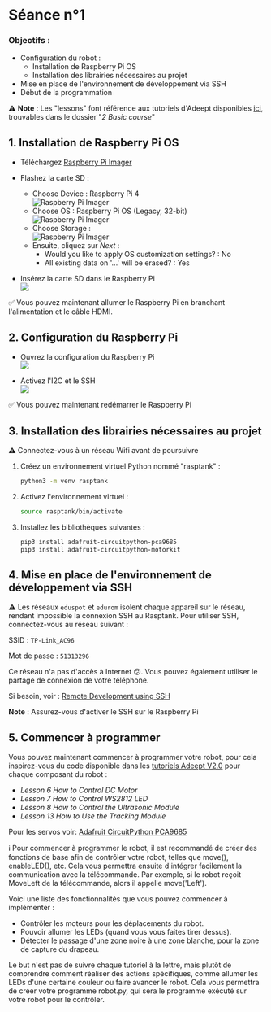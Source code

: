 # Séance n°1

### Objectifs :
- Configuration du robot :
    - Installation de Raspberry Pi OS
    - Installation des librairies nécessaires au projet
- Mise en place de l'environnement de développement via SSH
- Début de la programmation

:warning: **Note** : Les "lessons" font référence aux tutoriels d'Adeept disponibles [ici](https://www.adeept.com/video/static1/itemsfile/901RaspTank%20Tutorials.zip), trouvables dans le dossier "*2 Basic course*"

## 1. Installation de Raspberry Pi OS

- Téléchargez [Raspberry Pi Imager](https://www.raspberrypi.com/software/)
- Flashez la carte SD :
    - Choose Device : Raspberry Pi 4  
    ![Raspberry Pi Imager](/documentation/images/choose_device.png)
    - Choose OS : Raspberry Pi OS (Legacy, 32-bit)  
    ![Raspberry Pi Imager](/documentation/images/choose_os.png)
    - Choose Storage :  
    ![Raspberry Pi Imager](/documentation/images/choose_storage.png)
    - Ensuite, cliquez sur *Next* :
        - Would you like to apply OS customization settings? : No
        - All existing data on '...' will be erased? : Yes

- Insérez la carte SD dans le Raspberry Pi  
![](images/sd_slot.png)

:white_check_mark: Vous pouvez maintenant allumer le Raspberry Pi en branchant l'alimentation et le câble HDMI.

## 2. Configuration du Raspberry Pi

- Ouvrez la configuration du Raspberry Pi  
![](images/select_rpi_config.png)

- Activez l'I2C et le SSH  
![](images/rpi_config.png)

:white_check_mark: Vous pouvez maintenant redémarrer le Raspberry Pi

## 3. Installation des librairies nécessaires au projet

:warning: Connectez-vous à un réseau Wifi avant de poursuivre

1. Créez un environnement virtuel Python nommé "rasptank" :

   ```bash
   python3 -m venv rasptank
   ```

2. Activez l'environnement virtuel :

   ```bash
   source rasptank/bin/activate
   ```

3. Installez les bibliothèques suivantes :

   ```bash
   pip3 install adafruit-circuitpython-pca9685
   pip3 install adafruit-circuitpython-motorkit
   ```

## 4. Mise en place de l'environnement de développement via SSH

:warning: Les réseaux `eduspot` et `edurom` isolent chaque appareil sur le réseau, rendant impossible la connexion SSH au Rasptank. Pour utiliser SSH, connectez-vous au réseau suivant :

SSID : `TP-Link_AC96`

Mot de passe : `51313296`

Ce réseau n'a pas d'accès à Internet :confused:. Vous pouvez également utiliser le partage de connexion de votre téléphone.

Si besoin, voir : [Remote Development using SSH](https://code.visualstudio.com/docs/remote/ssh)

**Note** : Assurez-vous d'activer le SSH sur le Raspberry Pi

## 5. Commencer à programmer

Vous pouvez maintenant commencer à programmer votre robot, pour cela inspirez-vous du code disponible dans les [tutoriels Adeept V2.0](https://www.adeept.com/learn/detail-34.html) pour chaque composant du robot :

- *Lesson 6 How to Control DC Motor*
- *Lesson 7 How to Control WS2812 LED*
- *Lesson 8 How to Control the Ultrasonic Module*
- *Lesson 13 How to Use the Tracking Module*

Pour les servos voir: [Adafruit CircuitPython PCA9685](https://github.com/adafruit/Adafruit_CircuitPython_PCA9685)

:information_source: Pour commencer à programmer le robot, il est recommandé de créer des fonctions de base afin de contrôler votre robot, telles que move(), enableLED(), etc. Cela vous permettra ensuite d'intégrer facilement la communication avec la télécommande. Par exemple, si le robot reçoit MoveLeft de la télécommande, alors il appelle move('Left').

Voici une liste des fonctionnalités que vous pouvez commencer à implémenter :

- Contrôler les moteurs pour les déplacements du robot.
- Pouvoir allumer les LEDs (quand vous vous faites tirer dessus).
- Détecter le passage d'une zone noire à une zone blanche, pour la zone de capture du drapeau.

Le but n'est pas de suivre chaque tutoriel à la lettre, mais plutôt de comprendre comment réaliser des actions spécifiques, comme allumer les LEDs d'une certaine couleur ou faire avancer le robot. Cela vous permettra de créer votre programme robot.py, qui sera le programme exécuté sur votre robot pour le contrôler.